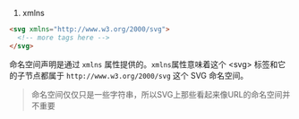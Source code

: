 
1. xmlns
```html
<svg xmlns="http://www.w3.org/2000/svg">
  <!-- more tags here -->
</svg>
```
命名空间声明是通过 `xmlns` 属性提供的。`xmlns`属性意味着这个 \<svg> 标签和它的子节点都属于 `http://www.w3.org/2000/svg` 这个 SVG 命名空间。
>命名空间仅仅只是一些字符串，所以SVG上那些看起来像URL的命名空间并不重要